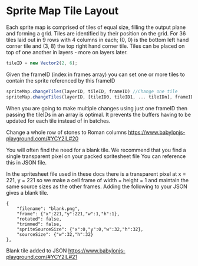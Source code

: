 # Sprite Map Tile Layout

Each sprite map is comprised of tiles of equal size, filling the output plane and forming a grid. Tiles are identified by their position on the grid. For 36 tiles laid out in 9 rows with 4 columns in each; (0, 0) is the bottom left hand corner tile and (3, 8) the top right hand corner tile. Tiles can be placed on top of one another in layers - more on layers later.

```javascript
tileID = new Vector2(2, 6);
```

Given the frameID (index in frames array) you can set one or more tiles to contain the sprite referenced by this frameID
```javascript
spriteMap.changeTiles(layerID, tileID, frameID) //Change one tile
spriteMap.changeTiles(layerID, [tileID0, tileID1, ... tileIDn], frameID); //Change multiple tiles to sprite at frameID
```

When you are going to make multiple changes using just one frameID then passing the tileIDs in an array is optimal. It prevents the buffers having to be updated for each tile instead of in batches. 

Change a whole row of  stones to Roman columns https://www.babylonjs-playground.com/#YCY2IL#20

You will often find the need for a blank tile. We recommend that you find a single transparent pixel on your packed spritesheet file You can reference this in JSON file.  

In the spritesheet file used in these docs there is a transparent pixel at x = 221, y = 221 so we make a cell frame of width = height = 1 and maintain the same source sizes as the other frames. Adding the following to your JSON gives a blank tile.
```
{
	"filename": "blank.png",
	"frame": {"x":221,"y":221,"w":1,"h":1},
	"rotated": false,
	"trimmed": false,
	"spriteSourceSize": {"x":0,"y":0,"w":32,"h":32},
	"sourceSize": {"w":32,"h":32}
},
```
Blank tile added to JSON https://www.babylonjs-playground.com/#YCY2IL#21
